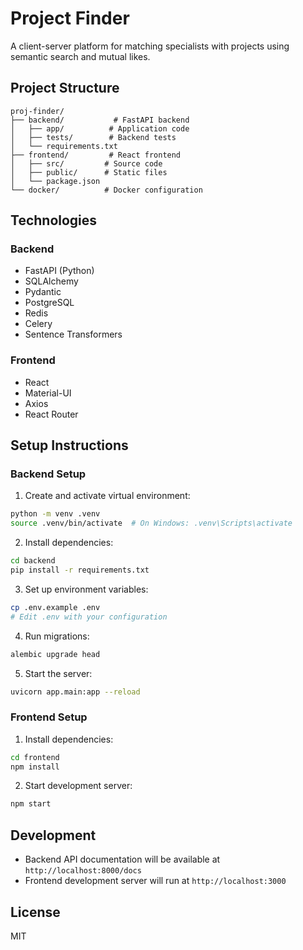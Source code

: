 # Project Finder

A client-server platform for matching specialists with projects using semantic search and mutual likes.

## Project Structure

```
proj-finder/
├── backend/           # FastAPI backend
│   ├── app/          # Application code
│   ├── tests/        # Backend tests
│   └── requirements.txt
├── frontend/         # React frontend
│   ├── src/         # Source code
│   ├── public/      # Static files
│   └── package.json
└── docker/          # Docker configuration
```

## Technologies

### Backend
- FastAPI (Python)
- SQLAlchemy
- Pydantic
- PostgreSQL
- Redis
- Celery
- Sentence Transformers

### Frontend
- React
- Material-UI
- Axios
- React Router

## Setup Instructions

### Backend Setup
1. Create and activate virtual environment:
```bash
python -m venv .venv
source .venv/bin/activate  # On Windows: .venv\Scripts\activate
```

2. Install dependencies:
```bash
cd backend
pip install -r requirements.txt
```

3. Set up environment variables:
```bash
cp .env.example .env
# Edit .env with your configuration
```

4. Run migrations:
```bash
alembic upgrade head
```

5. Start the server:
```bash
uvicorn app.main:app --reload
```

### Frontend Setup
1. Install dependencies:
```bash
cd frontend
npm install
```

2. Start development server:
```bash
npm start
```

## Development

- Backend API documentation will be available at `http://localhost:8000/docs`
- Frontend development server will run at `http://localhost:3000`

## License

MIT 